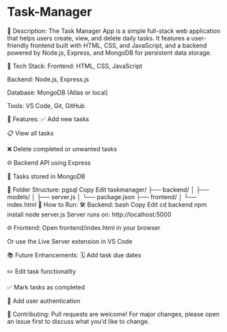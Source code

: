 # Task-Manager
📌 Description:
The Task Manager App is a simple full-stack web application that helps users create, view, and delete daily tasks. It features a user-friendly frontend built with HTML, CSS, and JavaScript, and a backend powered by Node.js, Express, and MongoDB for persistent data storage.

🧰 Tech Stack:
Frontend: HTML, CSS, JavaScript

Backend: Node.js, Express.js

Database: MongoDB (Atlas or local)

Tools: VS Code, Git, GitHub

🚀 Features:
✅ Add new tasks

📋 View all tasks

❌ Delete completed or unwanted tasks

🌐 Backend API using Express

💾 Tasks stored in MongoDB

🔧 Folder Structure:
pgsql
Copy
Edit
taskmanager/
├── backend/
│   ├── models/
│   ├── server.js
│   └── package.json
├── frontend/
│   └── index.html
📂 How to Run:
🛠 Backend:
bash
Copy
Edit
cd backend
npm install
node server.js
Server runs on: http://localhost:5000

🌐 Frontend:
Open frontend/index.html in your browser

Or use the Live Server extension in VS Code

📚 Future Enhancements:
🗓 Add task due dates

✏️ Edit task functionality

✅ Mark tasks as completed

🔐 Add user authentication

🤝 Contributing:
Pull requests are welcome! For major changes, please open an issue first to discuss what you'd like to change.

